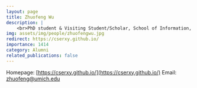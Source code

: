 ```yaml
---
layout: page
title: Zhuofeng Wu
description: |
    <br>PhD student & Visiting Student/Scholar, School of Information, University of Michigan<br>Jul 2015 -- Dec 2020<br><span style='color:blue'>Applied Scientist, Amazon</span>
img: assets/img/people/zhuofengwu.jpg
redirect: https://cserxy.github.io/
importance: 1414
category: Alumni
related_publications: false
---
```

Homepage: [https://cserxy.github.io/](https://cserxy.github.io/)
Email: [zhuofeng@umich.edu](mailto:zhuofeng@umich.edu)
